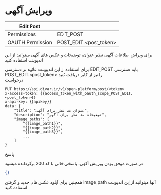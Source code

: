 # ویرایش آگهی

| Edit Post        |                        |
|------------------|------------------------|
| Permissions      | EDIT_POST              |
| OAUTH Permission | POST_EDIT.<post_token> |

برای ویراش اطلاعات آگهی نظیر عنوان، توضیحات و عکس های آگهی میتوانید از این اندپوینت استفاده کنید

برای استفاده از این اندپوینت علاوه بر دسترسی EDIT_POST باید دسترسی POST_EDIT.<post_token> را نیز از کابر دریافت کنید
<br>
درخواست
```http request
PUT https://api.divar.ir/v1/open-platform/post/<token>
x-access-token: {{access_token_with_oauth_scope_POST_EDIT.<post_token>}}
x-api-key: {{apikey}}
data: {
    "title": "عنوان مد نظر برای آگهی",
    "description": "توضیحات مد نظر برای آگهی",
    "image_paths": [
        "{{image_path1}}",
        "{{image_path2}}",
        "{{image_path3}}",
        ...
    ]
}
```

پاسخ

در صورت موفق بودن ویرایش آگهی، پاسخی خالی با کد 200 برگردانده میشود

```json
{}
```

همچنین برای آپلود عکس های جدید و گرفتن image_path آنها میتوانید از [این][راهنما » آپلود عکس] اندپوینت استفاده کنید

[راهنما » آپلود عکس]: ./get_image_upload_url.md
